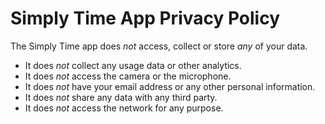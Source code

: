 # Simply Time App Privacy Policy

The Simply Time app does *not* access, collect or store *any* of your data.

* It does *not* collect any usage data or other analytics.
* It does *not* access the camera or the microphone.
* It does *not* have your email address or any other personal information.
* It does *not* share any data with any third party.
* It does *not* access the network for any purpose.
